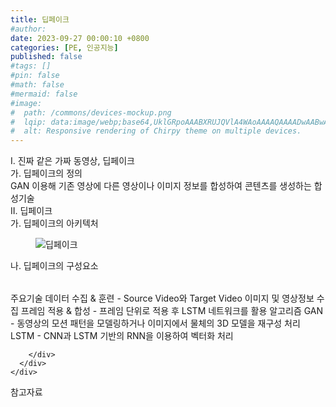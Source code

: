 ```yaml
---
title: 딥페이크
#author: 
date: 2023-09-27 00:00:10 +0800
categories: [PE, 인공지능]
published: false
#tags: []
#pin: false
#math: false
#mermaid: false
#image:
#  path: /commons/devices-mockup.png
#  lqip: data:image/webp;base64,UklGRpoAAABXRUJQVlA4WAoAAAAQAAAADwAABwAAQUxQSDIAAAARL0AmbZurmr57yyIiqE8oiG0bejIYEQTgqiDA9vqnsUSI6H+oAERp2HZ65qP/VIAWAFZQOCBCAAAA8AEAnQEqEAAIAAVAfCWkAALp8sF8rgRgAP7o9FDvMCkMde9PK7euH5M1m6VWoDXf2FkP3BqV0ZYbO6NA/VFIAAAA
#  alt: Responsive rendering of Chirpy theme on multiple devices.
---
```


<div class="post-wrap">
  <div class="para">
    <div class="para-title">
      I. 진짜 같은 가짜 동영상, 딥페이크
    </div>
    <div class="para-cntnt">
      <div class="para">
        <div class="para-title">
          가. 딥페이크의 정의
        </div>
        <div class="para-cntnt">
            GAN 이용해 기존 영상에 다른 영상이나 이미지 정보를 합성하여 콘텐츠를 생성하는 합성기술
        </div>
      </div>
    </div>
  </div>
  
  <div class="para">
    <div class="para-title">
      II. 딥페이크
    </div>
    <div class="para-cntnt">
      <div class="para">
        <div class="para-title">
          가. 딥페이크의 아키텍처
        </div>
        <div class="para-cntnt">
          <figure class="post-figure">
            <img src="/assets/img/posts/딥페이크.png" alt="딥페이크">
<!--            <figcaption>Source: Unveiling the Metaverse: Exploring Emerging Trends, Multifaceted Perspectives, and Future Challenges</figcaption>-->
          </figure>
        </div>
      </div>
      <div class="para">
        <div class="para-title">
          나. 딥페이크의 구성요소
        </div>
        <div class="para-cntnt">
          <table class="post-table">
          </table>
          주요기술
  데이터
    수집 &amp; 훈련 - Source Video와 Target Video 이미지 및 영상정보 수집
    프레임 적용 &amp; 합성 - 프레임 단위로 적용 후 LSTM 네트워크를 활용
  알고리즘
    GAN - 동영상의 모션 패턴을 모델링하거나 이미지에서 물체의 3D 모델을 재구성 처리
    LSTM - CNN과 LSTM 기반의 RNN을 이용하여 벡터화 처리

        </div>
      </div>
    </div>
  </div>

  <div class="refr-wrap">
    <div class="refr-title">
        참고자료
    </div>
    <ol class="refr-list">
    <!--    <li>(나현식, 최대선) <a target="_blank" href="https://scienceon.kisti.re.kr/commons/util/originalView.do?cn=JAKO202225948430499&oCn=JAKO202225948430499&dbt=JAKO&journal=NJOU00291864">메타버스 보안 위협 요소 및 대응 방안 검토</a></li>-->
    <!--    <li>(M. Uddin, S. Manickam, H. Ullah, M. Obaidat and A. Dandoush) <a target="_blank" href="https://ieeexplore.ieee.org/abstract/document/10138386">Unveiling the Metaverse: Exploring Emerging Trends, Multifaceted Perspectives, and Future Challenges</a></li>-->
    </ol>
  </div>
</div>
